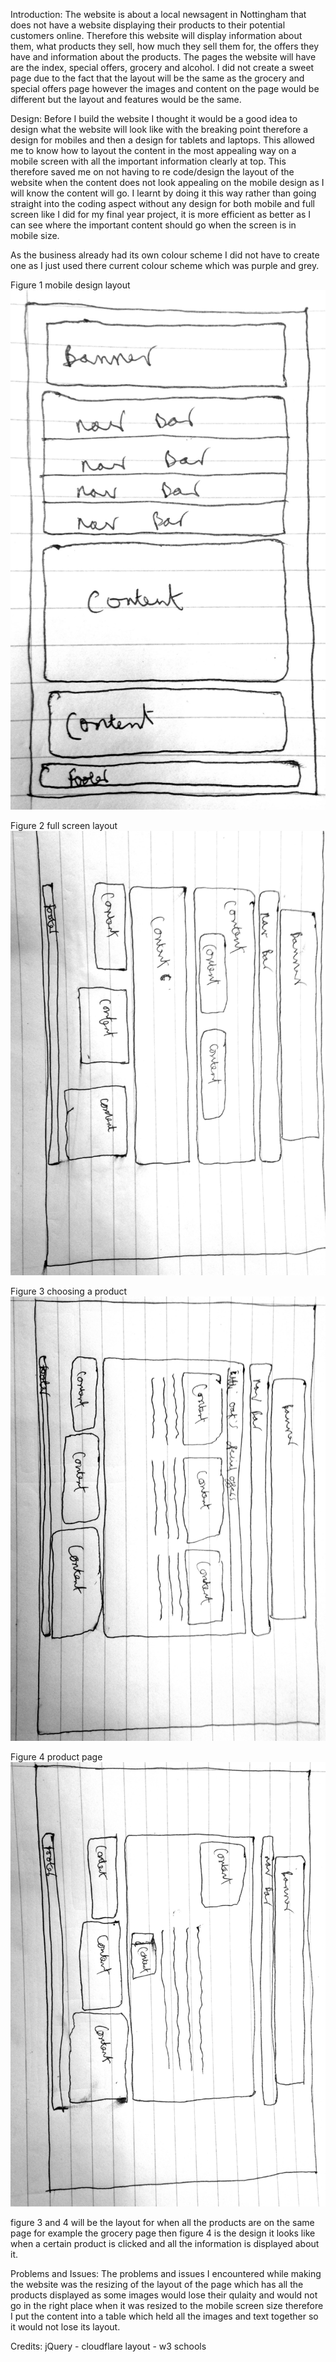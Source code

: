 Introduction: 
The website is about a local newsagent in Nottingham that does not have a website displaying their products to their potential customers online. Therefore this website will display information about them, what products they sell, how much they sell them for, the offers they have and information about the products. The pages the website will have are the index, special offers, grocery and alcohol. I did not create a sweet page due to the fact that the layout will be the same as the grocery and special offers page however the images and content on the page would be different but the layout and features would be the same.   

Design:
Before I build the website I thought it would be a good idea to design what the website will look like with the breaking point therefore a design for mobiles and then a design for tablets and laptops. This allowed me to know how to layout the content in the most appealing way on a mobile screen with all the important information clearly at top. This therefore saved me on not having to re code/design the layout of the website when the content does not look appealing on the mobile design as I will know the content will go. I learnt by doing it this way rather than going straight into the coding aspect without any design for both mobile and full screen like I did for my final year project, it is more efficient as better as I can see where the important content should go when the screen is in mobile size. 

As the business already had its own colour scheme I did not have to create one as I just used there current colour scheme which was purple and grey.

Figure 1 mobile design layout
<img src="image/mobiledesign.jpg" />

Figure 2 full screen layout
<img src="image/indexdesign.jpg" />

Figure 3 choosing a product 
<img src="image/chooseproductdesign.jpg" />

Figure 4 product page
<img src="image/productpage.jpg" />

figure 3 and 4 will be the layout for when all the products are on the same page for example the grocery page then figure 4 is the design it looks like when a certain product is clicked and all the information is displayed about it.

Problems and Issues:
The problems and issues I encountered while making the website was the resizing of the layout of the page which has all the products displayed as some images would lose their qulaity and would not go in the right place when it was resized to the mobile screen size therefore I put the content into a table which held all the images and text together so it would not lose its layout.

Credits:
jQuery - cloudflare 
layout - w3 schools
